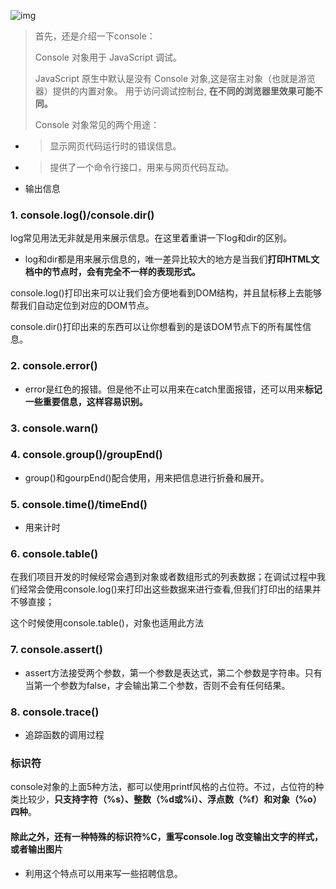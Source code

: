 ![img](https://iwiki.woa.com/plugins/servlet/confluence/placeholder/macro?definition=e3RvYzpvdXRsaW5lPXRydWV9&locale=zh_CN&version=2)

> 首先，还是介绍一下console：
>
> Console 对象用于 JavaScript 调试。
>
> JavaScript 原生中默认是没有 Console 对象,这是宿主对象（也就是游览器）提供的内置对象。 用于访问调试控制台, **在不同的浏览器里效果可能不同。**
>
> Console 对象常见的两个用途：

- > 显示网页代码运行时的错误信息。

- > 提供了一个命令行接口，用来与网页代码互动。

- 输出信息



### 1. console.log()/**console.dir()**

log常见用法无非就是用来展示信息。在这里着重讲一下log和dir的区别。

- log和dir都是用来展示信息的，唯一差异比较大的地方是当我们**打印HTML文档中的节点时，会有完全不一样的表现形式。**


console.log()打印出来可以让我们会方便地看到DOM结构，并且鼠标移上去能够帮我们自动定位到对应的DOM节点。

console.dir()打印出来的东西可以让你想看到的是该DOM节点下的所有属性信息。

### 2. console.error()


- error是红色的报错。但是他不止可以用来在catch里面报错，还可以用来**标记一些重要信息，这样容易识别。**

### 3. console.warn()


### 4. console.group()/groupEnd()


- group()和gourpEnd()配合使用，用来把信息进行折叠和展开。

### 5. console.time()/timeEnd()


- 用来计时

### 6. **console.table()**

在我们项目开发的时候经常会遇到对象或者数组形式的列表数据；在调试过程中我们经常会使用console.log()来打印出这些数据来进行查看,但我们打印出的结果并不够直接；


这个时候使用console.table()，对象也适用此方法


### 7. console.assert()

- assert方法接受两个参数，第一个参数是表达式，第二个参数是字符串。只有当第一个参数为false，才会输出第二个参数，否则不会有任何结果。


### 8. console.trace()

- 追踪函数的调用过程




### **标识符**

console对象的上面5种方法，都可以使用printf风格的占位符。不过，占位符的种类比较少，**只支持字符（%s）、整数（%d或%i）、浮点数（%f）和对象（%o）四种**。




#### 除此之外，还有一种特殊的标识符%C，**重写console.log 改变输出文字的样式，或者输出图片**




- 利用这个特点可以用来写一些招聘信息。